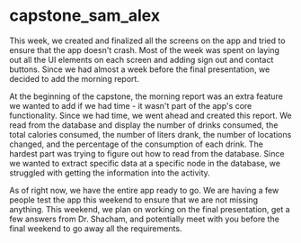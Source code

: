 # capstone_sam_alex

This week, we created and finalized all the screens on the app and tried to ensure that the app doesn't crash. Most of the week was spent on laying out all the UI elements on each screen and adding sign out and contact buttons. Since we had almost a week before the final presentation, we decided to add the morning report.

At the beginning of the capstone, the morning report was an extra feature we wanted to add if we had time - it wasn't part of the app's core functionality. Since we had time, we went ahead and created this report. We read from the database and display the number of drinks consumed, the total calories consumed, the number of liters drank, the number of locations changed, and the percentage of the consumption of each drink. The hardest part was trying to figure out how to read from the database. Since we wanted to extract specific data at a specific node in the database, we struggled with getting the information into the activity. 

As of right now, we have the entire app ready to go. We are having a few people test the app this weekend to ensure that we are not missing anything. This weekend, we plan on working on the final presentation, get a few answers from Dr. Shacham, and potentially meet with you before the final weekend to go away all the requirements. 
